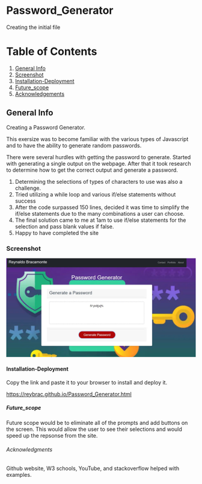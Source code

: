 # Password_Generator
Creating the initial file

# Table of Contents
1. [General Info](#general-info)
2. [Screenshot](#Screenshot)
3. [Installation-Deployment](#Installation-Deployment)
4. [Future_scope](#Future_scope)
5. [Acknowledgements](#Acknowledgements)

## General Info

Creating a Password Generator. 

This exersize was to become familiar with the various types of Javascript and to have the ability to generate random passwords. 

There were several hurdles with getting the password to generate. Started with generating a single output on the webpage. After that it took research to determine how to get the correct output and generate a password. 
1. Determining the selections of types of characters to use was also a challenge. 
2. Tried utilizing a while loop and various if/else statements without success
3. After the code surpassed 150 lines, decided it was time to simplify the if/else statements due to the many combinations a user can choose.
4. The final solution came to me at 1am to use if/else statements for the selection and pass blank values if false.
5. Happy to have completed the site


### Screenshot
![alt text](https://github.com/reybrac/Password_Generator/blob/main/Assets/Password-generator.JPG?raw=true)

#### Installation-Deployment
Copy the link and paste it to your browser to install and deploy it. 

https://reybrac.github.io/Password_Generator.html


##### Future_scope
Future scope would be to eliminate all of the prompts and add buttons on the screen. This would allow the user to see their selections and would speed up the repsonse from the site. 

###### Acknowledgments
Github website, W3 schools, YouTube, and stackoverflow helped with examples. 